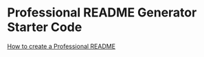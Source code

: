 # Professional README Generator Starter Code

[How to create a Professional README](https://coding-boot-camp.github.io/full-stack/github/professional-readme-guide)
